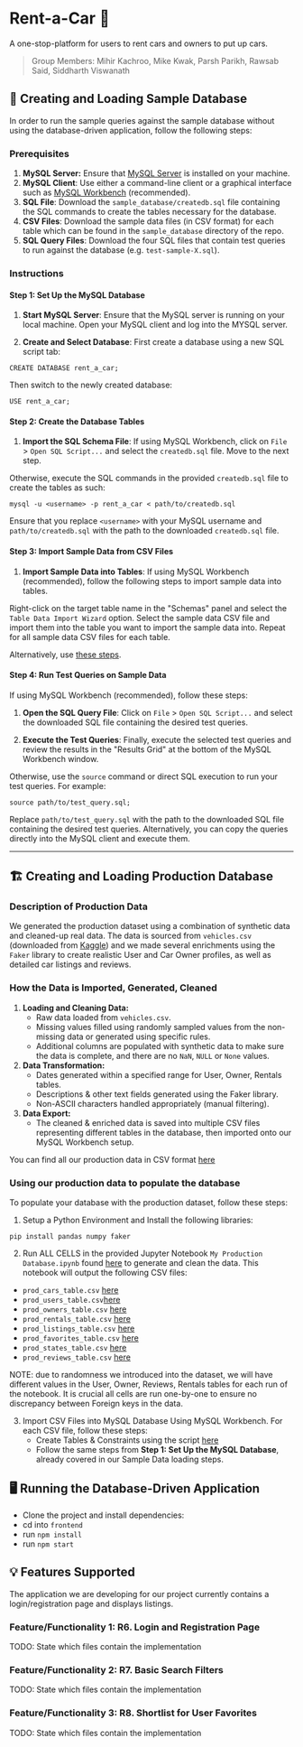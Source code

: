 # Rent-a-Car 🚗
A one-stop-platform for users to rent cars and owners to put up cars.
> Group Members: Mihir Kachroo, Mike Kwak, Parsh Parikh, Rawsab Said, Siddharth Viswanath

## 🔨 Creating and Loading Sample Database

In order to run the sample queries against the sample database without using the database-driven application, follow the following steps:
### Prerequisites

1. **MySQL Server:** Ensure that [MySQL Server](https://dev.mysql.com/doc/refman/8.0/en/installing.html) is installed on your machine.
2. **MySQL Client**: Use either a command-line client or a graphical interface such as [MySQL Workbench](https://dev.mysql.com/doc/workbench/en/wb-installing.html) (recommended).
3. **SQL File**: Download the `sample_database/createdb.sql` file containing the SQL commands to create the tables necessary for the database.
4. **CSV Files**: Download the sample data files (in CSV format) for each table which can be found in the `sample_database` directory of the repo.
5. **SQL Query Files**: Download the four SQL files that contain test queries to run against the database (e.g. `test-sample-X.sql`).


### Instructions

#### Step 1: Set Up the MySQL Database

1. **Start MySQL Server**: Ensure that the MySQL server is running on your local machine. Open your MySQL client and log into the MYSQL server.

2. **Create and Select Database**: First create a database using a new SQL script tab:

```mysql
CREATE DATABASE rent_a_car;
```

Then switch to the newly created database:

```mysql
USE rent_a_car;
```

#### Step 2: Create the Database Tables

1. **Import the SQL Schema File**: If using MySQL Workbench, click on `File` > `Open SQL Script...` and select the `createdb.sql` file. Move to the next step.

Otherwise, execute the SQL commands in the provided `createdb.sql` file to create the tables as such:

```
mysql -u <username> -p rent_a_car < path/to/createdb.sql
```

Ensure that you replace `<username>` with your MySQL username and `path/to/createdb.sql` with the path to the downloaded `createdb.sql` file.

#### Step 3: Import Sample Data from CSV Files

1. **Import Sample Data into Tables**: If using MySQL Workbench (recommended), follow the following steps to import sample data into tables.

Right-click on the target table name in the "Schemas" panel and select the `Table Data Import Wizard` option. Select the sample data CSV file and import them into the table you want to import the sample data into. Repeat for all sample data CSV files for each table.

Alternatively, use [these steps](https://www.oneschema.co/blog/import-csv-mysql).

#### Step 4: Run Test Queries on Sample Data

If using MySQL Workbench (recommended), follow these steps:

1. **Open the SQL Query File**: Click on `File` > `Open SQL Script...` and select the downloaded SQL file containing the desired test queries.

2. **Execute the Test Queries**: Finally, execute the selected test queries and review the results in the "Results Grid" at the bottom of the MySQL Workbench window.

Otherwise, use the `source` command or direct SQL execution to run your test queries. For example:

```
source path/to/test_query.sql;
```

Replace `path/to/test_query.sql` with the path to the downloaded SQL file containing the desired test queries. Alternatively, you can copy the queries directly into the MySQL client and execute them.

***




## 🏗️ Creating and Loading Production Database
### Description of Production Data
We generated the production dataset using a combination of synthetic data and cleaned-up real data. The data is sourced from `vehicles.csv` (downloaded from [Kaggle](https://www.kaggle.com/datasets/austinreese/craigslist-carstrucks-data)) and we made several enrichments using the `Faker` library to create realistic User and Car Owner profiles, as well as detailed car listings and reviews.

### How the Data is Imported, Generated, Cleaned
1. **Loading and Cleaning Data:**
    - Raw data loaded from `vehicles.csv`.
    - Missing values filled using randomly sampled values from the non-missing data or generated using specific rules.
    - Additional columns are populated with synthetic data to make sure the data is complete, and there are no `NaN`, `NULL` or `None` values.
2. **Data Transformation:**
    - Dates generated within a specified range for User, Owner, Rentals tables.
    - Descriptions & other text fields generated using the Faker library.
    - Non-ASCII characters handled appropriately (manual filtering).
3. **Data Export:**
    - The cleaned & enriched data is saved into multiple CSV files representing different tables in the database, then imported onto our MySQL Workbench setup.

You can find all our production data in CSV format [here](https://github.com/mihirKachroo/Rent-A-Car/tree/main/production_database)

### Using our production data to populate the database

To populate your database with the production dataset, follow these steps:

1. Setup a Python Environment and Install the following libraries:
```
pip install pandas numpy faker
```

2. Run ALL CELLS in the provided Jupyter Notebook `My Production Database.ipynb` found [here](https://github.com/mihirKachroo/Rent-A-Car/blob/main/production_database/Production%20Database.ipynb) to generate and clean the data. This notebook will output the following CSV files:
- `prod_cars_table.csv` [here](https://github.com/mihirKachroo/Rent-A-Car/blob/main/production_database/prod_cars_table.csv)
- `prod_users_table.csv`[here](https://github.com/mihirKachroo/Rent-A-Car/blob/main/production_database/prod_users_table.csv)
- `prod_owners_table.csv` [here](https://github.com/mihirKachroo/Rent-A-Car/blob/main/production_database/prod_owners_table.csv)
- `prod_rentals_table.csv` [here](https://github.com/mihirKachroo/Rent-A-Car/blob/main/production_database/prod_rentals_table.csv)
- `prod_listings_table.csv` [here](https://github.com/mihirKachroo/Rent-A-Car/blob/main/production_database/prod_listings_table.csv)
- `prod_favorites_table.csv` [here](https://github.com/mihirKachroo/Rent-A-Car/blob/main/production_database/prod_favorites_table.csv)
- `prod_states_table.csv` [here](https://github.com/mihirKachroo/Rent-A-Car/blob/main/production_database/prod_states_table.csv)
- `prod_reviews_table.csv` [here](https://github.com/mihirKachroo/Rent-A-Car/blob/main/production_database/prod_reviews_table.csv)

NOTE: due to randomness we introduced into the dataset, we will have different values in the User, Owner, Reviews, Rentals tables for each run of the notebook. It is crucial all cells are run one-by-one to ensure no discrepancy between Foreign keys in the data.

3. Import CSV Files into MySQL Database Using MySQL Workbench. For each CSV file, follow these steps:
	- Create Tables & Constraints using the script [here](https://github.com/mihirKachroo/Rent-A-Car/blob/main/sample_database/createdb.sql)
	- Follow the same steps from **Step 1: Set Up the MySQL Database**, already covered in our Sample Data loading steps.


## 🖥️ Running the Database-Driven Application
- Clone the project and install dependencies:
- cd into ```frontend```
- run ```npm install```
- run ```npm start```


## 💡 Features Supported

The application we are developing for our project currently contains a login/registration page and displays listings. 

### Feature/Functionality 1: R6. Login and Registration Page
TODO: State which files contain the implementation

### Feature/Functionality 2: R7. Basic Search Filters
TODO: State which files contain the implementation

### Feature/Functionality 3: R8. Shortlist for User Favorites
TODO: State which files contain the implementation
